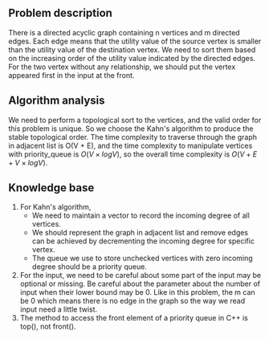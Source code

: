 ## Problem description

There is a directed acyclic graph containing n vertices and m directed edges. Each edge means that the utility value of the source vertex is smaller than the utility value of the destination vertex. We need to sort them based on the increasing order of the utility value indicated by the directed edges. For the two vertex without any relationship, we should put the vertex appeared first in the input at the front.

## Algorithm analysis

We need to perform a topological sort to the vertices, and the valid order for this problem is unique. So we choose the Kahn's algorithm to produce the stable topological order.
The time complexity to traverse through the graph in adjacent list is O(V + E), and the time complexity to manipulate vertices with priority_queue is $O(V \times logV)$, so the overall time complexity is $O(V + E + V \times logV)$.

## Knowledge base

1. For Kahn's algorithm,
   - We need to maintain a vector to record the incoming degree of all vertices.
   - We should represent the graph in adjacent list and remove edges can be achieved by decrementing the incoming degree for specific vertex.
   - The queue we use to store unchecked vertices with zero incoming degree should be a priority queue.
2. For the input, we need to be careful about some part of the input may be optional or missing. Be careful about the parameter about the number of input when their lower bound may be 0.
   Like in this problem, the m can be 0 which means there is no edge in the graph so the way we read input need a little twist.
3. The method to access the front element of a priority queue in C++ is top(), not front().